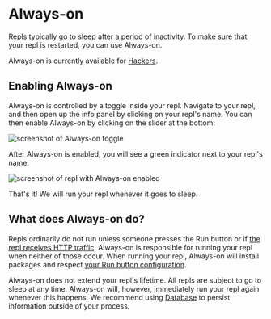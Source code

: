 # Always-on

Repls typically go to sleep after a period of inactivity. To make sure that your repl is restarted, you can use Always-on.

Always-on is currently available for [Hackers](https://repl.it/site/pricing).

## Enabling Always-on

Always-on is controlled by a toggle inside your repl. Navigate to your repl, and then open up the info panel by clicking on your repl's name. You can then enable Always-on by clicking on the slider at the bottom:

![screenshot of Always-on toggle](/images/repls/always-on-toggle.png)

After Always-on is enabled, you will see a green indicator next to your repl's name:

![screenshot of repl with Always-on enabled](/images/repls/always-on-enabled.png)

That's it! We will run your repl whenever it goes to sleep.

## What does Always-on do?

Repls ordinarily do not run unless someone presses the Run button or if [the repl receives HTTP traffic](/repls/http-servers). Always-on is responsible for running your repl when neither of those occur. When running your repl, Always-on will install packages and respect [your Run button configuration](/repls/dot-replit).

Always-on does not extend your repl's lifetime. All repls are subject to go to sleep at any time. Always-on will, however, immediately run your repl again whenever this happens. We recommend using [Database](/misc/database) to persist information outside of your process.

<!--
## Feedback

We are interested in hearing from you about your experience with Always-on. Link to some thread where we want this

-->